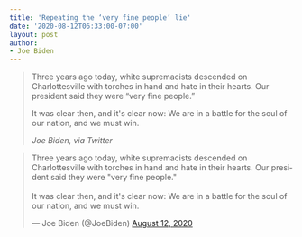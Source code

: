 ```yaml
---
title: 'Repeating the ‘very fine people’ lie'
date: '2020-08-12T06:33:00-07:00'
layout: post
author:
- Joe Biden
---
```


> Three years ago today, white supremacists descended on Charlottesville with torches in hand and hate in their hearts. Our president said they were “very fine people.”
>
> It was clear then, and it's clear now: We are in a battle for the soul of our nation, and we must win.
>
> <cite>Joe Biden, via Twitter</cite>

<blockquote class="twitter-tweet"><p lang="en" dir="ltr">Three years ago today, white supremacists descended on Charlottesville with torches in hand and hate in their hearts. Our president said they were &quot;very fine people.&quot;<br> <br>It was clear then, and it&#39;s clear now: We are in a battle for the soul of our nation, and we must win.</p>&mdash; Joe Biden (@JoeBiden) <a href="https://twitter.com/JoeBiden/status/1293690094554099713?ref_src=twsrc%5Etfw">August 12, 2020</a></blockquote> <script async src="https://platform.twitter.com/widgets.js" charset="utf-8"></script>
